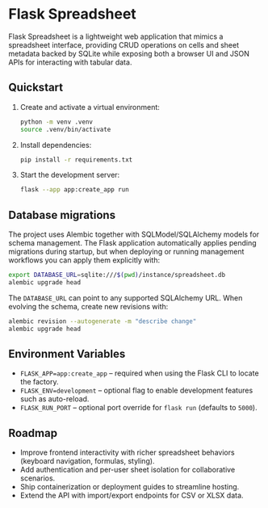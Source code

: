 # Flask Spreadsheet

Flask Spreadsheet is a lightweight web application that mimics a spreadsheet interface, providing CRUD operations on cells and sheet metadata backed by SQLite while exposing both a browser UI and JSON APIs for interacting with tabular data.

## Quickstart
1. Create and activate a virtual environment:
   ```bash
   python -m venv .venv
   source .venv/bin/activate
   ```
2. Install dependencies:
   ```bash
   pip install -r requirements.txt
   ```
3. Start the development server:
   ```bash
   flask --app app:create_app run
   ```

## Database migrations
The project uses Alembic together with SQLModel/SQLAlchemy models for schema management.
The Flask application automatically applies pending migrations during startup, but when deploying
or running management workflows you can apply them explicitly with:
```bash
export DATABASE_URL=sqlite:///$(pwd)/instance/spreadsheet.db
alembic upgrade head
```
The `DATABASE_URL` can point to any supported SQLAlchemy URL. When evolving the schema,
create new revisions with:
```bash
alembic revision --autogenerate -m "describe change"
alembic upgrade head
```

## Environment Variables
- `FLASK_APP=app:create_app` – required when using the Flask CLI to locate the factory.
- `FLASK_ENV=development` – optional flag to enable development features such as auto-reload.
- `FLASK_RUN_PORT` – optional port override for `flask run` (defaults to `5000`).

## Roadmap
- Improve frontend interactivity with richer spreadsheet behaviors (keyboard navigation, formulas, styling).
- Add authentication and per-user sheet isolation for collaborative scenarios.
- Ship containerization or deployment guides to streamline hosting.
- Extend the API with import/export endpoints for CSV or XLSX data.

